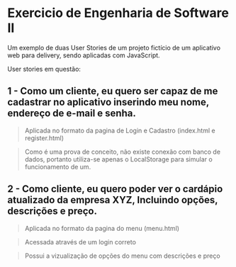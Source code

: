 # Exercicio de Engenharia de Software II
Um exemplo de duas User Stories de um projeto fictício de um aplicativo web para delivery, sendo aplicadas com JavaScript.

User stories em questão:

## 1 - Como um cliente, eu quero ser capaz de me cadastrar no aplicativo inserindo meu nome, endereço de e-mail e senha.
> Aplicada no formato da pagina de Login e Cadastro (index.html e register.html)

> Como é uma prova de conceito, não existe conexão com banco de dados, portanto utiliza-se apenas o LocalStorage para simular o funcionamento de um.


## 2 - Como cliente, eu quero poder ver o cardápio atualizado da empresa XYZ, Incluindo opções, descrições e preço.

> Aplicada no formato da pagina do menu (menu.html)

> Acessada através de um login correto

> Possui a vizualização de opções do menu com descrições e preço